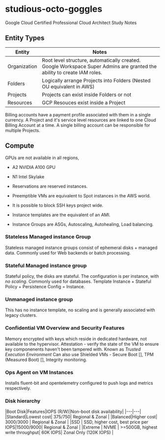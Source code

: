 # studious-octo-goggles
Google Cloud Certified Professional Cloud Architect Study Notes


## Entity Types

|Entity|Notes|
|---|---|
|Organization|Root level structure, automatically created. Google Workspace Super Admins are granted the ability to create IAM roles.|
|Folders|Logically arrange Projects into Folders (Nested OU equivalent in AWS)|
|Projects|Projects can exist inside Folders or not|
|Resources|GCP Resouces exist inside a Project|

Billing accounts have a payment profile associated with them in a single currency. A Project and it's service level resources are linked to one Cloud Billing Account at a time. A single billing account can be responsible for multiple Projects.

## Compute 

GPUs are not available in all regions, 
- A2 NVIDIA A100 GPU
- N1 Intel Skylake

- Reservations are reserved instances.
- Preemptible VMs are equivalent to Spot instances in the AWS world.
- It is possible to block SSH keys project wide.
- Instance templates are the equivalent of an AMI.
- Instance Groups are ASGs, Autoscaling, Autohealing, Load balancing.

### Stateless Managed instance Group

Stateless managed instance groups consist of ephemeral disks + managed data. Commonly used for Web backends or batch processing.

### Stateful Managed instance group

Stateful policy, the disks are stateful. The configuration is per instance, with *no scaling*. Commonly used for databases. Template Instance + Stateful Policy + Persistence Config = Instance.

### Unmanaged instance group

This has no instance template, no scaling and is generally associated with legacy clusters.

### Confidential VM Overview and Security Features

Memory encrypted with keys which reside in dedicated hardware, not available to the hypervisor.
Attestation - verify the state of the VM to ensure key componenents haven't been tampered with.
Known as _Trusted Execution Environment_
Can also use Shielded VMs - Secure Boot [], TPM (Measured Boot) [], Integrity monitoring.

### Ops Agent on VM Instances

Installs fluent-bit and opentelemetry configured to push logs and metrics respectively.

### Disk hierarchy

|Boot Disk|Features|IOPS (R/W)|Non-boot disk availability|
|---|---|
|Standard|Lowest cost| 375/750| Regional & Zonal |
|Balanced|Higher cost| 3000/3000 | Regional & Zonal |
|SSD | SSD, higher cost, best price per IOPS|15000/9000| Regional & Zonal |
|Extreme | NVME | >=500GB, highest write throughput| 60K IOPS| Zonal Only (120K IOPS) |

